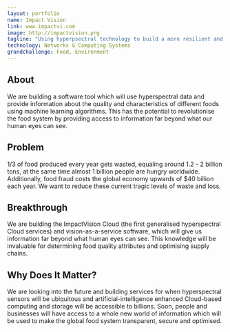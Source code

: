 ```yaml
---
layout: portfolio
name: Impact Vision
link: www.impactvi.com
image: http://impactvision.png
tagline: "Using hyperpsectral technology to build a more resilient and effective global food system"
technology: Networks & Computing Systems
grandchallenge: Food, Environment
---
```

## About

We are building a software tool which will use hyperspectral data and provide information about the quality and characteristics of different foods using machine learning algorithms. This has the potential to revolutionise the food system by providing access to information far beyond what our human eyes can see.

## Problem

1/3 of food produced every year gets wasted, equaling around 1.2 - 2 billion tons, at the same time almost 1 billion people are hungry worldwide. Additionally, food fraud costs the global economy upwards of $40 billion each year. We want to reduce these current tragic levels of waste and loss.

## Breakthrough

We are building the ImpactVision Cloud (the first generalised hyperspectral Cloud services) and vision-as-a-service software, which will give us information far beyond what human eyes can see. This knowledge will be invaluable for determining food quality attributes and optimising supply chains.

## Why Does It Matter?

We are looking into the future and building services for when hyperspectral sensors will be ubiquitous and artificial-intelligence enhanced Cloud-based computing and storage will be accessible to billions. Soon, people and businesses will have access to a whole new world of information which will be used to make the global food system transparent, secure and optimised.